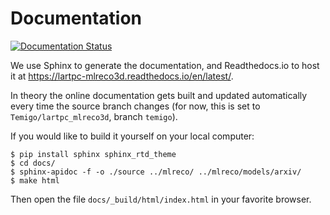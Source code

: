 # Documentation

[![Documentation Status](https://readthedocs.org/projects/lartpc-mlreco3d/badge/?version=latest)](https://lartpc-mlreco3d.readthedocs.io/en/latest/?badge=latest)

We use Sphinx to generate the documentation, and Readthedocs.io to host it at https://lartpc-mlreco3d.readthedocs.io/en/latest/.

In theory the online documentation gets built and updated automatically every time the source branch changes (for now, this is set to `Temigo/lartpc_mlreco3d`, branch `temigo`).

If you would like to build it yourself on your local computer:
```
$ pip install sphinx sphinx_rtd_theme
$ cd docs/
$ sphinx-apidoc -f -o ./source ../mlreco/ ../mlreco/models/arxiv/
$ make html
```
Then open the file `docs/_build/html/index.html` in your favorite browser.
